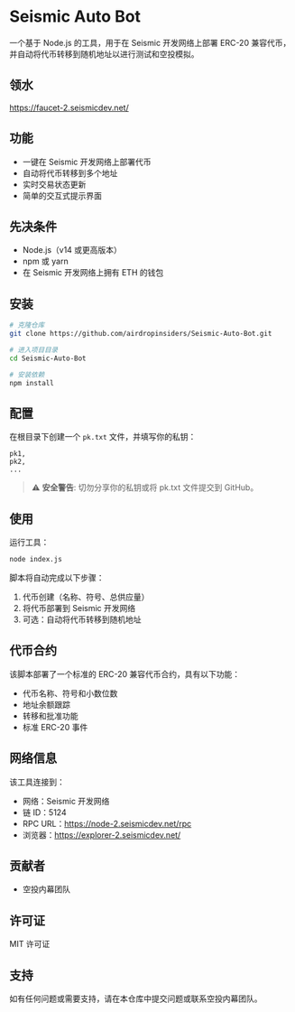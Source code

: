 # Seismic Auto Bot

一个基于 Node.js 的工具，用于在 Seismic 开发网络上部署 ERC-20 兼容代币，并自动将代币转移到随机地址以进行测试和空投模拟。

## 领水

https://faucet-2.seismicdev.net/

## 功能

- 一键在 Seismic 开发网络上部署代币
- 自动将代币转移到多个地址
- 实时交易状态更新
- 简单的交互式提示界面

## 先决条件

- Node.js（v14 或更高版本）
- npm 或 yarn
- 在 Seismic 开发网络上拥有 ETH 的钱包

## 安装

```bash
# 克隆仓库
git clone https://github.com/airdropinsiders/Seismic-Auto-Bot.git

# 进入项目目录
cd Seismic-Auto-Bot

# 安装依赖
npm install
```

## 配置

在根目录下创建一个 `pk.txt` 文件，并填写你的私钥：

```
pk1,
pk2,
...
```

> ⚠️ **安全警告**: 切勿分享你的私钥或将 pk.txt 文件提交到 GitHub。

## 使用

运行工具：

```bash
node index.js
```

脚本将自动完成以下步骤：

1. 代币创建（名称、符号、总供应量）
2. 将代币部署到 Seismic 开发网络
3. 可选：自动将代币转移到随机地址

## 代币合约

该脚本部署了一个标准的 ERC-20 兼容代币合约，具有以下功能：

- 代币名称、符号和小数位数
- 地址余额跟踪
- 转移和批准功能
- 标准 ERC-20 事件

## 网络信息

该工具连接到：
- 网络：Seismic 开发网络
- 链 ID：5124
- RPC URL：https://node-2.seismicdev.net/rpc
- 浏览器：https://explorer-2.seismicdev.net/

## 贡献者

- 空投内幕团队

## 许可证

MIT 许可证

## 支持

如有任何问题或需要支持，请在本仓库中提交问题或联系空投内幕团队。
